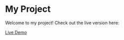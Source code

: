 # My Project

Welcome to my project! Check out the live version here:

[Live Demo](https://sudonautilus71.github.io/inicio)
